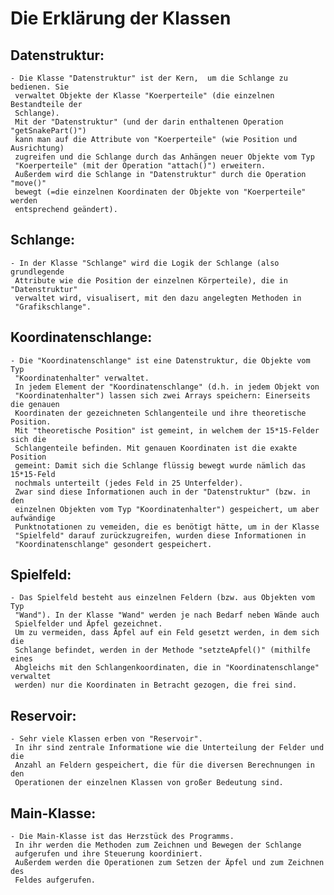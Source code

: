 # Die Erklärung der Klassen
## Datenstruktur:
    - Die Klasse "Datenstruktur" ist der Kern,  um die Schlange zu bedienen. Sie 
     verwaltet Objekte der Klasse "Koerperteile" (die einzelnen Bestandteile der
     Schlange). 
     Mit der "Datenstruktur" (und der darin enthaltenen Operation "getSnakePart()")
     kann man auf die Attribute von "Koerperteile" (wie Position und Ausrichtung)
     zugreifen und die Schlange durch das Anhängen neuer Objekte vom Typ 
     "Koerperteile" (mit der Operation "attach()") erweitern. 
     Außerdem wird die Schlange in "Datenstruktur" durch die Operation "move()" 
     bewegt (=die einzelnen Koordinaten der Objekte von "Koerperteile" werden 
     entsprechend geändert).
## Schlange:
    - In der Klasse "Schlange" wird die Logik der Schlange (also grundlegende 
     Attribute wie die Position der einzelnen Körperteile), die in "Datenstruktur" 
     verwaltet wird, visualisert, mit den dazu angelegten Methoden in 
     "Grafikschlange".
## Koordinatenschlange:
    - Die "Koordinatenschlange" ist eine Datenstruktur, die Objekte vom Typ 
     "Koordinatenhalter" verwaltet. 
     In jedem Element der "Koordinatenschlange" (d.h. in jedem Objekt von 
     "Koordinatenhalter") lassen sich zwei Arrays speichern: Einerseits die genauen 
     Koordinaten der gezeichneten Schlangenteile und ihre theoretische Position. 
     Mit "theoretische Position" ist gemeint, in welchem der 15*15-Felder sich die 
     Schlangenteile befinden. Mit genauen Koordinaten ist die exakte Position 
     gemeint: Damit sich die Schlange flüssig bewegt wurde nämlich das 15*15-Feld 
     nochmals unterteilt (jedes Feld in 25 Unterfelder).
     Zwar sind diese Informationen auch in der "Datenstruktur" (bzw. in den 
     einzelnen Objekten vom Typ "Koordinatenhalter") gespeichert, um aber aufwändige 
     Punktnotationen zu vemeiden, die es benötigt hätte, um in der Klasse 
     "Spielfeld" darauf zurückzugreifen, wurden diese Informationen in 
     "Koordinatenschlange" gesondert gespeichert.
## Spielfeld:
    - Das Spielfeld besteht aus einzelnen Feldern (bzw. aus Objekten vom Typ
     "Wand"). In der Klasse "Wand" werden je nach Bedarf neben Wände auch 
     Spielfelder und Äpfel gezeichnet. 
     Um zu vermeiden, dass Äpfel auf ein Feld gesetzt werden, in dem sich die 
     Schlange befindet, werden in der Methode "setzteApfel()" (mithilfe eines 
     Abgleichs mit den Schlangenkoordinaten, die in "Koordinatenschlange" verwaltet 
     werden) nur die Koordinaten in Betracht gezogen, die frei sind.
## Reservoir:
    - Sehr viele Klassen erben von "Reservoir". 
     In ihr sind zentrale Informatione wie die Unterteilung der Felder und die 
     Anzahl an Feldern gespeichert, die für die diversen Berechnungen in den 
     Operationen der einzelnen Klassen von großer Bedeutung sind.
## Main-Klasse:
    - Die Main-Klasse ist das Herzstück des Programms. 
     In ihr werden die Methoden zum Zeichnen und Bewegen der Schlange 
     aufgerufen und ihre Steuerung koordiniert. 
     Außerdem werden die Operationen zum Setzen der Äpfel und zum Zeichnen des 
     Feldes aufgerufen. 